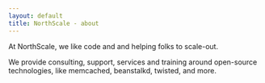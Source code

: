 ```yaml
---
layout: default
title: NorthScale - about
---
```


At NorthScale, we like code and and helping folks to scale-out.

We provide consulting, support, services and training around
open-source technologies, like memcached, beanstalkd, twisted, and
more.





